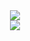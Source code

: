 <div align="center">
<img src="https://komarev.com/ghpvc/?username=Pufikas&&style=flat-square" align="center" />
</div>  

<div align="center"><img src="https://github-readme-stats.vercel.app/api?username=Pufikas&show_icons=true&count_private=true&hide_border=true" align="center" /></div>  
